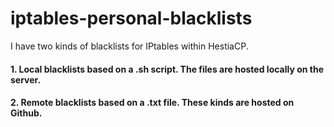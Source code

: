# iptables-personal-blacklists

I have two kinds of blacklists for IPtables within HestiaCP.

#### 1. Local blacklists based on a .sh script. The files are hosted locally on the server.
#### 2. Remote blacklists based on a .txt file. These kinds are hosted on Github.
